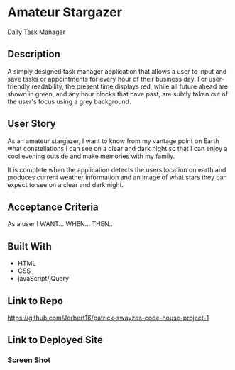 # Amateur Stargazer
Daily Task Manager

## Description
A simply designed task manager application that allows a user to input and save tasks or appointments for every hour of their business day. For user-friendly readability, the present time displays red, while all future ahead are shown in green, and any hour blocks that have past, are subtly taken out of the user's focus using a grey background.  

## User Story
As an amateur stargazer, I want to know from my vantage point on Earth what constellations I can see on a clear and dark night so that I can enjoy a cool evening outside and make memories with my family.

It is complete when the application detects the users location on earth and produces current weather information and an image of what stars they can expect to see on a clear and dark night.

## Acceptance Criteria
As a user I WANT...
WHEN...
THEN..

## Built With
* HTML
* CSS
* javaScript/jQuery

## Link to Repo
https://github.com/Jerbert16/patrick-swayzes-code-house-project-1

## Link to Deployed Site
<!-- *TODO: -->

### Screen Shot
<!-- *TODO -->